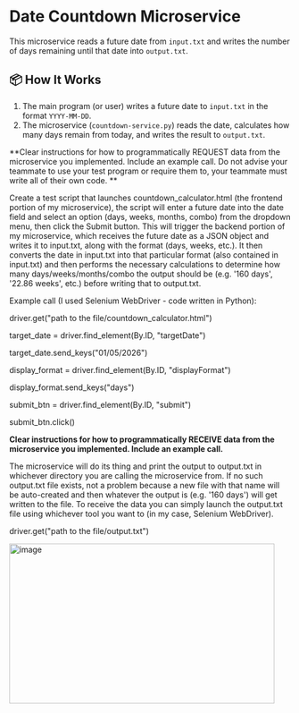 # Date Countdown Microservice

This microservice reads a future date from `input.txt` and writes the number of days remaining until that date into `output.txt`.

## 📦 How It Works

1. The main program (or user) writes a future date to `input.txt` in the format `YYYY-MM-DD`.
2. The microservice (`countdown-service.py`) reads the date, calculates how many days remain from today, and writes the result to `output.txt`.

**Clear instructions for how to programmatically REQUEST data from the microservice you implemented. Include an example call. Do not advise your teammate to use your test program or require them to, your teammate must write all of their own code.
**

Create a test script that launches countdown_calculator.html (the frontend portion of my microservice), the script will enter a future date into the date field and select an option (days, weeks, months, combo) from the dropdown menu, then click the Submit button. This will trigger the backend portion of my microservice, which receives the future date as a JSON object and writes it to input.txt, along with the format (days, weeks, etc.). It then converts the date in input.txt into that particular format (also contained in input.txt) and then performs the necessary calculations to determine how many days/weeks/months/combo the output should be (e.g. '160 days', '22.86 weeks', etc.) before writing that to output.txt. 

Example call (I used Selenium WebDriver - code written in Python): 

driver.get("path to the file/countdown_calculator.html")

target_date = driver.find_element(By.ID, "targetDate")

target_date.send_keys("01/05/2026")

display_format = driver.find_element(By.ID, "displayFormat")

display_format.send_keys("days")

submit_btn = driver.find_element(By.ID, "submit")

submit_btn.click()

**Clear instructions for how to programmatically RECEIVE data from the microservice you implemented. Include an example call.**

The microservice will do its thing and print the output to output.txt in whichever directory you are calling the microservice from. If no such output.txt file exists, not a problem because a new file with that name will be auto-created and then whatever the output is (e.g. '160 days') will get written to the file. To receive the data you can simply launch the output.txt file using whichever tool you want to (in my case, Selenium WebDriver). 

driver.get("path to the file/output.txt")

<img width="475" height="286" alt="image" src="https://github.com/user-attachments/assets/7d5d8e8f-8f5b-41f5-86db-3645e5931c63" />
